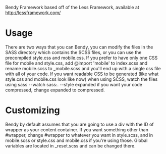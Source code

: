 Bendy Framework based off of the Less Framework, available at http://lessframework.com/

# Usage
There are two ways that you can Bendy, you can modify the files in the SASS directory which contains the SCSS files, or you can use the precompiled style.css and mobile.css. If you prefer to have only one CSS file for mobile and style.css, add @import 'mobile' to index.scss and rename mobile.scss to _mobile.scss and you'll end up with a single css file with all of your code. If you want readable CSS to be generated (like what style.css and mobile.css look like now) when using SCSS, watch the files using 
    sass --watch sass:. --style expanded
if you want your code compressed, change expanded to compressed.

# Customizing
Bendy by default assumes that you are going to use a div with the ID of wrapper as your content container. If you want something other than #wrapper, change #wrapper to whatever you want in style.scss, and in mobile.scss or style.css and mobile.css if you're using those. Global variables are located in _reset.scss and can be changed there.
